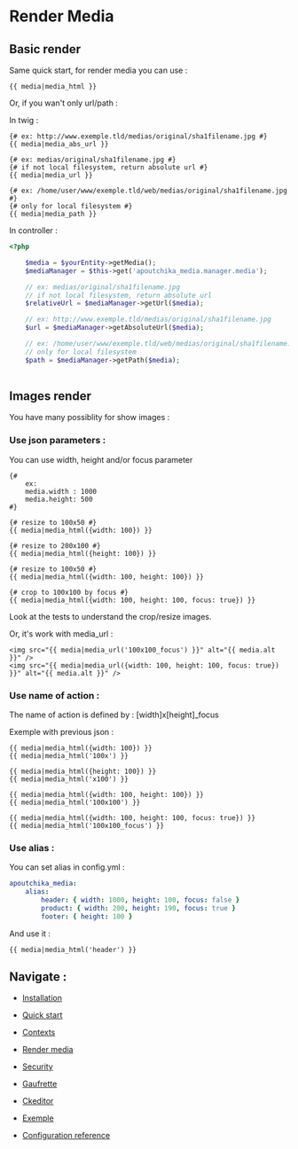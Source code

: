Render Media
===========

Basic render
------------

Same quick start, for render media you can use :

```htmljango
{{ media|media_html }}
```

Or, if you wan't only url/path :

In twig :
```htmljango
{# ex: http://www.exemple.tld/medias/original/sha1filename.jpg #}
{{ media|media_abs_url }}

{# ex: medias/original/sha1filename.jpg #}
{# if not local filesystem, return absolute url #}
{{ media|media_url }}

{# ex: /home/user/www/exemple.tld/web/medias/original/sha1filename.jpg #}
{# only for local filesystem #}
{{ media|media_path }}
```

In controller :
```php
<?php

    $media = $yourEntity->getMedia();
    $mediaManager = $this->get('apoutchika_media.manager.media');

    // ex: medias/original/sha1filename.jpg
    // if not local filesystem, return absolute url
    $relativeUrl = $mediaManager->getUrl($media);

    // ex: http://www.exemple.tld/medias/original/sha1filename.jpg
    $url = $mediaManager->getAbsoluteUrl($media);

    // ex: /home/user/www/exemple.tld/web/medias/original/sha1filename.jpg
    // only for local filesystem
    $path = $mediaManager->getPath($media);
    
```

Images render
-------------

You have many possiblity for show images :

### Use json parameters :

You can use width, height and/or focus parameter
```htmljango
{#
    ex: 
    media.width : 1000
    media.height: 500
#} 

{# resize to 100x50 #}
{{ media|media_html({width: 100}) }}

{# resize to 200x100 #}
{{ media|media_html({height: 100}) }}

{# resize to 100x50 #}
{{ media|media_html({width: 100, height: 100}) }}

{# crop to 100x100 by focus #}
{{ media|media_html({width: 100, height: 100, focus: true}) }}
```
Look at the tests to understand the crop/resize images.


Or, it's work with media_url :
```htmljango
<img src="{{ media|media_url('100x100_focus') }}" alt="{{ media.alt }}" />
<img src="{{ media|media_url({width: 100, height: 100, focus: true}) }}" alt="{{ media.alt }}" />
```



### Use name of action :

The name of action is defined by : [width]x[height]_focus

Exemple with previous json :
```htmljango
{{ media|media_html({width: 100}) }}
{{ media|media_html('100x') }}

{{ media|media_html({height: 100}) }}
{{ media|media_html('x100') }}

{{ media|media_html({width: 100, height: 100}) }}
{{ media|media_html('100x100') }}

{{ media|media_html({width: 100, height: 100, focus: true}) }}
{{ media|media_html('100x100_focus') }}
```


### Use alias :

You can set alias in config.yml :
```yaml
apoutchika_media:
    alias:
        header: { width: 1000, height: 100, focus: false }
        product: { width: 200, height: 190, focus: true }
        footer: { height: 100 }
```
And use it :
```htmljango
{{ media|media_html('header') }}
```

Navigate :
----------

* [Installation](install.md)
* [Quick start](quickstart.md)
* [Contexts](contexts.md)
* [Render media](rendermedia.md)
* [Security](security.md)
* [Gaufrette](gaufrette.md)
* [Ckeditor](ckeditor.md)

* [Exemple](exemple.md)
* [Configuration reference](configuration_reference.md)
